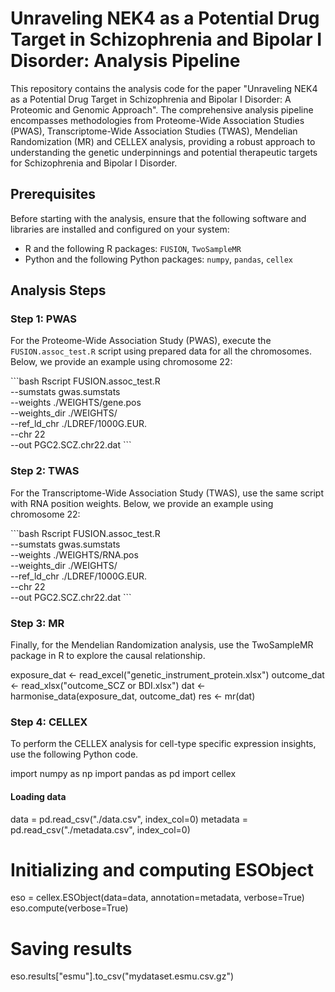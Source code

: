 # Unraveling NEK4 as a Potential Drug Target in Schizophrenia and Bipolar I Disorder: Analysis Pipeline

This repository contains the analysis code for the paper "Unraveling NEK4 as a Potential Drug Target in Schizophrenia and Bipolar I Disorder: A Proteomic and Genomic Approach". The comprehensive analysis pipeline encompasses methodologies from Proteome-Wide Association Studies (PWAS), Transcriptome-Wide Association Studies (TWAS), Mendelian Randomization (MR) and CELLEX analysis, providing a robust approach to understanding the genetic underpinnings and potential therapeutic targets for Schizophrenia and Bipolar I Disorder.

## Prerequisites

Before starting with the analysis, ensure that the following software and libraries are installed and configured on your system:

- R and the following R packages: `FUSION`, `TwoSampleMR`
- Python and the following Python packages: `numpy`, `pandas`, `cellex`

## Analysis Steps

### Step 1: PWAS

For the Proteome-Wide Association Study (PWAS), execute the `FUSION.assoc_test.R` script using prepared data for all the chromosomes. Below, we provide an example using chromosome 22:
  
\```bash
Rscript FUSION.assoc_test.R \
  --sumstats gwas.sumstats \
  --weights ./WEIGHTS/gene.pos \
  --weights_dir ./WEIGHTS/ \
  --ref_ld_chr ./LDREF/1000G.EUR. \
  --chr 22 \
  --out PGC2.SCZ.chr22.dat
\```


### Step 2: TWAS

For the Transcriptome-Wide Association Study (TWAS), use the same script with RNA position weights. Below, we provide an example using chromosome 22:

\```bash
Rscript FUSION.assoc_test.R \
  --sumstats gwas.sumstats \
  --weights ./WEIGHTS/RNA.pos \
  --weights_dir ./WEIGHTS/ \
  --ref_ld_chr ./LDREF/1000G.EUR. \
  --chr 22 \
  --out PGC2.SCZ.chr22.dat
\```

### Step 3: MR
Finally, for the Mendelian Randomization analysis, use the TwoSampleMR package in R to explore the causal relationship.

exposure_dat <- read_excel("genetic_instrument_protein.xlsx")
outcome_dat <- read_xlsx("outcome_SCZ or BDI.xlsx")
dat <- harmonise_data(exposure_dat, outcome_dat)
res <- mr(dat)

### Step 4: CELLEX

To perform the CELLEX analysis for cell-type specific expression insights, use the following Python code.

import numpy as np
import pandas as pd
import cellex



#### Loading data
data = pd.read_csv("./data.csv", index_col=0)
metadata = pd.read_csv("./metadata.csv", index_col=0)

# Initializing and computing ESObject
eso = cellex.ESObject(data=data, annotation=metadata, verbose=True)
eso.compute(verbose=True)

# Saving results
eso.results["esmu"].to_csv("mydataset.esmu.csv.gz")
